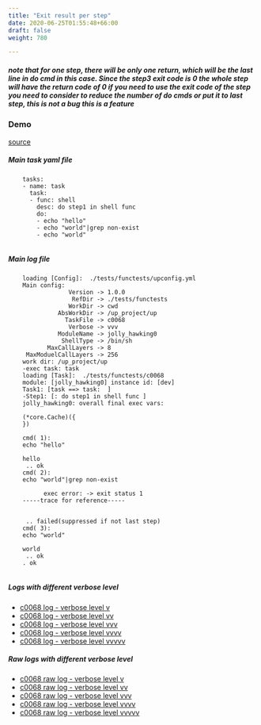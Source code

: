 ```yaml
---
title: "Exit result per step"
date: 2020-06-25T01:55:48+66:00
draft: false
weight: 780

---
```


##### note that for one step, there will be only one return, which will be the last line in do cmd in this case. Since the step3 exit code is 0 the whole step will have the return code of 0 if you need to use the exit code of the step you need to consider to reduce the number of do cmds or put it to last step, this is not a bug this is a feature


### Demo








[source](https://github.com/upcmd/up/blob/master/tests/functests/c0068.yml)

##### Main task yaml file
```
    tasks:
    - name: task
      task:
      - func: shell
        desc: do step1 in shell func
        do:
        - echo "hello"
        - echo "world"|grep non-exist
        - echo "world"
    
```
##### Main log file
```
    loading [Config]:  ./tests/functests/upconfig.yml
    Main config:
                 Version -> 1.0.0
                  RefDir -> ./tests/functests
                 WorkDir -> cwd
              AbsWorkDir -> /up_project/up
                TaskFile -> c0068
                 Verbose -> vvv
              ModuleName -> jolly_hawking0
               ShellType -> /bin/sh
           MaxCallLayers -> 8
     MaxModuelCallLayers -> 256
    work dir: /up_project/up
    -exec task: task
    loading [Task]:  ./tests/functests/c0068
    module: [jolly_hawking0] instance id: [dev]
    Task1: [task ==> task:  ]
    -Step1: [: do step1 in shell func ]
    jolly_hawking0: overall final exec vars:
    
    (*core.Cache)({
    })
    
    cmd( 1):
    echo "hello"
    
    hello
     .. ok
    cmd( 2):
    echo "world"|grep non-exist
    
          exec error: -> exit status 1
    -----trace for reference-----
    
          
     .. failed(suppressed if not last step)
    cmd( 3):
    echo "world"
    
    world
     .. ok
    . ok
    
```


##### Logs with different verbose level
* [c0068 log - verbose level v](../../logs/c0068_v)
* [c0068 log - verbose level vv](../../logs/c0068_vv)
* [c0068 log - verbose level vvv](../../logs/c0068_vvvv)
* [c0068 log - verbose level vvvv](../../logs/c0068_vvvv)
* [c0068 log - verbose level vvvvv](../../logs/c0068_vvvvv)

##### Raw logs with different verbose level
* [c0068 raw log - verbose level v](../../reflogs/c0068_v.log)
* [c0068 raw log - verbose level vv](../../reflogs/c0068_vv.log)
* [c0068 raw log - verbose level vvv](../../reflogs/c0068_vvv.log)
* [c0068 raw log - verbose level vvvv](../../reflogs/c0068_vvvv.log)
* [c0068 raw log - verbose level vvvvv](../../reflogs/c0068_vvvvv.log)







